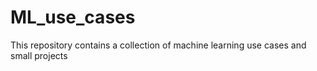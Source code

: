 # ML_use_cases
This repository contains a collection of machine learning use cases and small projects
